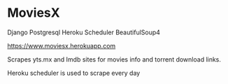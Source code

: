 # MoviesX

Django Postgresql Heroku Scheduler BeautifulSoup4

https://www.moviesx.herokuapp.com

Scrapes yts.mx and Imdb sites for movies info 
and torrent download links.

Heroku scheduler is used to scrape every day
